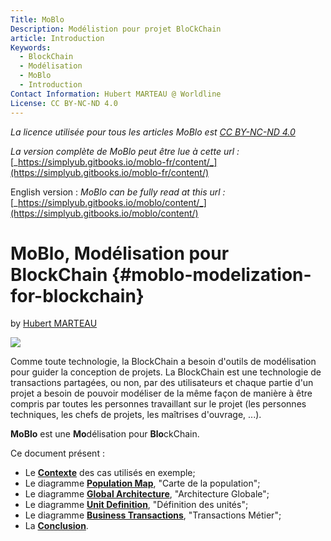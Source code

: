 ```yaml
---
Title: MoBlo
Description: Modélistion pour projet BloCkChain
article: Introduction
Keywords:
  - BlockChain
  - Modélisation
  - MoBlo
  - Introduction
Contact Information: Hubert MARTEAU @ Worldline
License: CC BY-NC-ND 4.0
---
```


_La licence utilisée pour tous les articles MoBlo est_ [_CC BY-NC-ND 4.0_](https://creativecommons.org/licenses/by-nc-nd/4.0/)

_La version complète de MoBlo peut être lue à cette url :_[ ](https://simplyub.gitbooks.io/moblo/content/)[_https://simplyub.gitbooks.io/moblo-fr/content/_](https://simplyub.gitbooks.io/moblo-fr/content/)

English version : _MoBlo can be fully read at this url :_ [_https://simplyub.gitbooks.io/moblo/content/_](https://simplyub.gitbooks.io/moblo/content/)

# MoBlo, Modélisation pour BlockChain {#moblo-modelization-for-blockchain}

by [Hubert MARTEAU](https://github.com/SimplyUb)

[![](https://simplyub.gitbooks.io/moblo/content/Img/WorldLine-Logo-petit.jpg)](http://worldline.com/)

Comme toute technologie, la BlockChain a besoin d'outils de modélisation pour guider la conception de projets. La BlockChain est une technologie de transactions partagées, ou non, par des utilisateurs et chaque partie d'un projet a besoin de pouvoir modéliser de la même façon de manière à être compris par toutes les personnes travaillant sur le projet \(les personnes techniques, les chefs de projets, les maîtrises d'ouvrage, ...\).

**MoBlo** est une **Mo**délisation pour **Blo**ckChain.

Ce document présent :

* Le [**Contexte**](/01-contexte.md) des cas utilisés en exemple;
* Le diagramme [**Population Map**](/02-pm.md), "Carte de la population";
* Le diagramme [**Global Architecture**](/03-ga.md), "Architecture Globale";
* Le diagramme [**Unit Definition**](/04-ud.md), "Définition des unités";
* Le diagramme [**Business Transactions**](/05-bt.md), "Transactions Métier";
* La [**Conclusion**](/06-conclusion.md).



